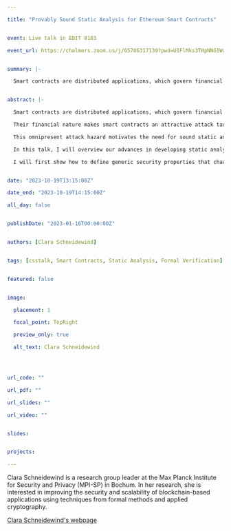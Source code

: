 ```yaml
---

title: "Provably Sound Static Analysis for Ethereum Smart Contracts"


event: Live talk in EDIT 8103

event_url: https://chalmers.zoom.us/j/65786317139?pwd=U1FlMks3THpNNG1WaFRJNkJxQXdBQT09


summary: |-

  Smart contracts are distributed applications, which govern financial assets in cryptocurrencies such as Ethereum and, hence, can implement advanced financial instruments, such as decentralized exchanges or autonomous organizations (DAOs). In this talk, I will overview our advances in developing static analyzers that come with provable guarantees. I will first show how to define generic security properties that characterize the absence of prominent attack classes (such as reentrancy or transaction order dependence) and then discuss different forms of static analysis that can prove these properties and that can be efficiently implemented to analyze real-world smart contracts.


abstract: |-

  Smart contracts are distributed applications, which govern financial assets in cryptocurrencies such as Ethereum and, hence, can implement advanced financial instruments, such as decentralized exchanges or autonomous organizations (DAOs). 

  Their financial nature makes smart contracts an attractive attack target, as demonstrated by numerous exploits on popular contracts resulting in financial damage of millions of dollars. 

  This omnipresent attack hazard motivates the need for sound static analysis tools, which assist smart contract developers in eliminating contract vulnerabilities a priori to deployment. 

  In this talk, I will overview our advances in developing static analyzers that come with provable guarantees. 

  I will first show how to define generic security properties that characterize the absence of prominent attack classes (such as reentrancy or transaction order dependence) and then discuss different forms of static analysis that can prove these properties and that can be efficiently implemented to analyze real-world smart contracts.


date: "2023-10-19T13:15:00Z"

date_end: "2023-10-19T14:15:00Z"

all_day: false


publishDate: "2023-01-16T00:00:00Z"


authors: [Clara Schneidewind]


tags: [csstalk, Smart Contracts, Static Analysis, Formal Verification]


featured: false


image:

  placement: 1

  focal_point: TopRight

  preview_only: true

  alt_text: Clara Schneidewind




url_code: ""

url_pdf: ""

url_slides: ""

url_video: ""


slides:


projects:

---
```




Clara Schneidewind is a research group leader at the Max Planck Institute for Security and Privacy (MPI-SP) in Bochum. In her research, she is interested in improving the security and scalability of blockchain-based applications using techniques from formal methods and applied cryptography.


[Clara Schneidewind's webpage](https://www.mpi-sp.org/schneidewind) 


